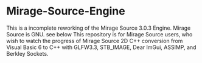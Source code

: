 # Mirage-Source-Engine
This is a incomplete reworking of the Mirage Source 3.0.3 Engine.
Mirage Source is GNU.
see below
This repository is for Mirage Source users, who wish to watch the progress of Mirage Source 2D C++ conversion
 from Visual Basic 6 to C++ with GLFW3.3, STB_IMAGE, Dear ImGui, ASSIMP, and Berkley Sockets.
